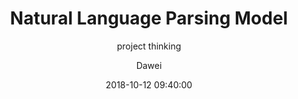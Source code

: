 ---
layout:     post
title:      "Natural Language Parsing Model"
subtitle:   "project thinking"
date:       2018-10-12 09:40:00
author:     "Dawei"
header-img: img/starry_night_sky.jpg
tags:
    - project thinking
---